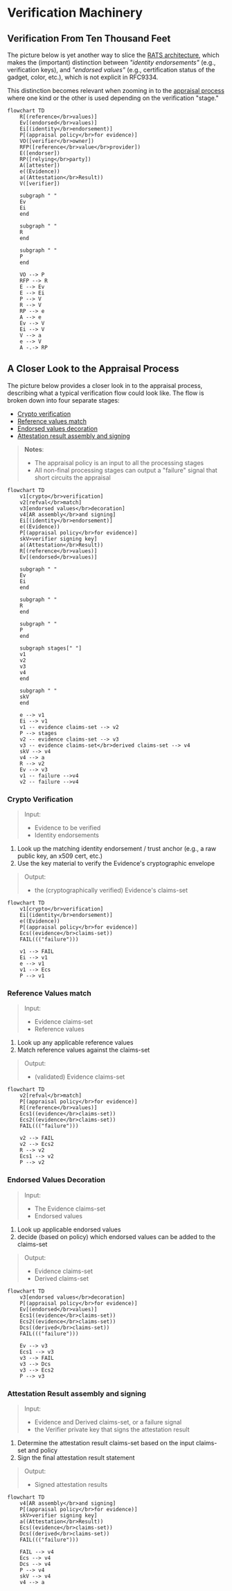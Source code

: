 
# Verification Machinery

## Verification From Ten Thousand Feet

The picture below is yet another way to slice the [RATS architecture](https://www.rfc-editor.org/rfc/rfc9334.html#figure-1), which makes the (important) distinction between _"identity endorsements"_ (e.g., verification keys), and _"endorsed values"_ (e.g., certification status of the gadget, color, etc.), which is not explicit in RFC9334.

This distinction becomes relevant when zooming in to the [appraisal process](#a-closer-look-to-the-appraisal-process) where one kind or the other is used depending on the verification "stage."

```mermaid
flowchart TD
    R[(reference</br>values)]
    Ev[(endorsed</br>values)]
    Ei[(identity</br>endorsement)]
    P[(appraisal policy</br>for evidence)]
    VO([verifier</br>owner])
    RFP([reference</br>value</br>provider])
    E([endorser])
    RP([relying</br>party])
    A([attester])
    e((Evidence))
    a((Attestation</br>Result))
    V([verifier])

    subgraph " "
    Ev
    Ei
    end

    subgraph " "
    R
    end
    
    subgraph " "
    P
    end

    VO --> P
    RFP --> R
    E --> Ev
    E --> Ei
    P --> V
    R --> V
    RP --> e
    A --> e
    Ev --> V
    Ei --> V
    V --> a
    e --> V
    A -.-> RP

```

## A Closer Look to the Appraisal Process

The picture below provides a closer look in to the appraisal process, describing what a typical verification flow could look like.  The flow is broken down into four separate stages:

* [Crypto verification](#crypto-verification)
* [Reference values match](#reference-values-match)
* [Endorsed values decoration](#endorsed-values-decoration)
* [Attestation result assembly and signing](#attestation-result-assembly-and-signing)

> **Notes**:
>
> * The appraisal policy is an input to all the processing stages
> * All non-final processing stages can output a "failure" signal that short circuits the appraisal
  
```mermaid
flowchart TD
    v1[crypto</br>verification]
    v2[refval</br>match]
    v3[endorsed values</br>decoration]
    v4[AR assembly</br>and signing]
    Ei[(identity</br>endorsement)]
    e((Evidence))
    P[(appraisal policy</br>for evidence)]
    skV>verifier signing key]
    a((Attestation</br>Result))
    R[(reference</br>values)]
    Ev[(endorsed</br>values)]

    subgraph " "
    Ev
    Ei
    end

    subgraph " "
    R
    end
    
    subgraph " "
    P
    end

    subgraph stages[" "]
    v1
    v2
    v3
    v4
    end

    subgraph " "
    skV
    end

    e --> v1
    Ei --> v1
    v1 -- evidence claims-set --> v2
    P --> stages
    v2 -- evidence claims-set --> v3
    v3 -- evidence claims-set</br>derived claims-set --> v4
    skV --> v4
    v4 --> a
    R --> v2
    Ev --> v3
    v1 -- failure -->v4
    v2 -- failure -->v4
```

### Crypto Verification

> Input:
>
> * Evidence to be verified
> * Identity endorsements

1. Look up the matching identity endorsement / trust anchor (e.g., a raw public key, an x509 cert, etc.)
1. Use the key material to verify the Evidence's cryptographic envelope

> Output:
>
> * the (cryptographically verified) Evidence's claims-set

```mermaid
flowchart TD
    v1[crypto</br>verification]
    Ei[(identity</br>endorsement)]
    e((Evidence))
    P[(appraisal policy</br>for evidence)]
    Ecs((evidence</br>claims-set))
    FAIL((("failure")))

    v1 --> FAIL
    Ei --> v1
    e --> v1
    v1 --> Ecs
    P --> v1
```

### Reference Values match

> Input:
>
> * Evidence claims-set
> * Reference values

1. Look up any applicable reference values
1. Match reference values against the claims-set

> Output:
>
> * (validated) Evidence claims-set

```mermaid
flowchart TD
    v2[refval</br>match]
    P[(appraisal policy</br>for evidence)]
    R[(reference</br>values)]
    Ecs1((evidence</br>claims-set))
    Ecs2((evidence</br>claims-set))
    FAIL((("failure")))

    v2 --> FAIL
    v2 --> Ecs2
    R --> v2
    Ecs1 --> v2
    P --> v2
```

### Endorsed Values Decoration

> Input:
>
> * The Evidence claims-set
> * Endorsed values

1. Look up applicable endorsed values
1. decide (based on policy) which endorsed values can be added to the claims-set

> Output:
>
> * Evidence claims-set
> * Derived claims-set

```mermaid
flowchart TD
    v3[endorsed values</br>decoration]
    P[(appraisal policy</br>for evidence)]
    Ev[(endorsed</br>values)]
    Ecs1((evidence</br>claims-set))
    Ecs2((evidence</br>claims-set))
    Dcs((derived</br>claims-set))
    FAIL((("failure")))

    Ev --> v3
    Ecs1 --> v3
    v3 --> FAIL
    v3 --> Dcs
    v3 --> Ecs2
    P --> v3
```

### Attestation Result assembly and signing

> Input:
>
> * Evidence and Derived claims-set, or a failure signal
> * the Verifier private key that signs the attestation result

1. Determine the attestation result claims-set based on the input claims-set and policy
1. Sign the final attestation result statement

> Output:
>
> * Signed attestation results

```mermaid
flowchart TD
    v4[AR assembly</br>and signing]
    P[(appraisal policy</br>for evidence)]
    skV>verifier signing key]
    a((Attestation</br>Result))
    Ecs((evidence</br>claims-set))
    Dcs((derived</br>claims-set))
    FAIL((("failure")))

    FAIL --> v4
    Ecs --> v4
    Dcs --> v4
    P --> v4
    skV --> v4
    v4 --> a
```

